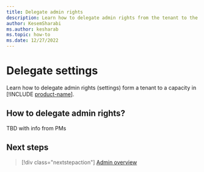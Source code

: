 ```yaml
---
title: Delegate admin rights
description: Learn how to delegate admin rights from the tenant to the capacity in [!INCLUDE [product-name](../includes/product-name.md)].
author: KesemSharabi
ms.author: kesharab
ms.topic: how-to
ms.date: 12/27/2022
---
```


# Delegate settings

Learn how to delegate admin rights (settings) form a tenant to a capacity in [!INCLUDE [product-name](../includes/product-name.md)].

## How to delegate admin rights?

TBD with info from PMs

## Next steps

>[!div class="nextstepaction"]
>[Admin overview](admin-overview.md)
